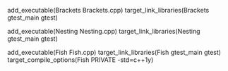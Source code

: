 add_executable(Brackets Brackets.cpp)
target_link_libraries(Brackets gtest_main gtest)

add_executable(Nesting Nesting.cpp)
target_link_libraries(Nesting gtest_main gtest)

add_executable(Fish Fish.cpp)
target_link_libraries(Fish gtest_main gtest)
target_compile_options(Fish PRIVATE -std=c++1y)
